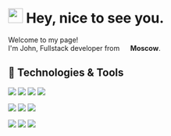 <h1><img src="https://emojis.slackmojis.com/emojis/images/1531849430/4246/blob-sunglasses.gif?1531849430" width="30"/> Hey, nice to see you.</h1>

<p>Welcome to my page! </br> I'm John, Fullstack developer from <img src="https://hatscripts.github.io/circle-flags/flags/ru.svg" width="14"> <b>Moscow</b>.

## 🔧 Technologies & Tools
![](https://img.shields.io/badge/Linux-informational?style=for-the-badge&logo=linux&logoColor=white&color=0871c4)
![](https://img.shields.io/badge/Windows-informational?style=for-the-badge&logo=windows&logoColor=white&color=0871c4)
![](https://img.shields.io/badge/Git-informational?style=for-the-badge&logo=git&logoColor=white&color=0871c4)
![](https://img.shields.io/badge/PyCharm_IDEA-informational?style=for-the-badge&logo=intellij-idea&logoColor=white&color=0871c4)

![](https://img.shields.io/badge/Python-informational?style=for-the-badge&logo=python&logoColor=white&color=3b77aa)
![](https://img.shields.io/badge/JavaScript-informational?style=for-the-badge&logo=javascript&logoColor=white&color=3b77aa)
![](https://img.shields.io/badge/Vue-informational?style=for-the-badge&logo=vue.js&logoColor=white&color=3b77aa)

![](https://img.shields.io/badge/Tools-PostgreSQL-informational?style=flat&logo=postgresql&logoColor=white&color=3b77aa)
![](https://img.shields.io/badge/Tools-Docker-informational?style=flat&logo=docker&logoColor=white&color=3b77aa)
![](https://img.shields.io/badge/Cloud-Digital_Ocean-informational?style=flat&logo=digitalocean&logoColor=white&color=3b77aa)
